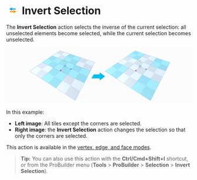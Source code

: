 # ![Invert Selection](images/icons/Selection_Invert.png) Invert Selection

The __Invert Selection__ action selects the inverse of the current selection: all unselected elements become selected, while the current selection becomes unselected.

![Invert Selection Example](images/InvertSelection_Example.png)

In this example:
* **Left image**: All tiles except the corners are selected.
* **Right image**: the __Invert Selection__ action changes the selection so that only the corners are selected.

This action is available in the [vertex, edge, and face modes](modes.md).

> **Tip:** You can also use this action with the **Ctrl/Cmd+Shift+I** shortcut, or from the ProBuilder menu (**Tools** > **ProBuilder** > **Selection** > **Invert Selection**).
